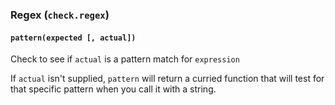 ### Regex (`check.regex`)
#### `pattern(expected [, actual])`
Check to see if `actual` is a pattern match for `expression`

If `actual` isn't supplied, `pattern` will return a curried function that will test for that specific pattern when you call it with a string.
